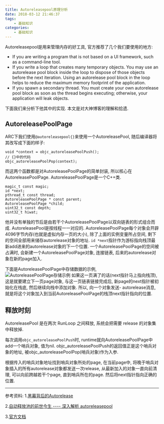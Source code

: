 ```yaml
---
title: Autoreleasepool原理分析
date: 2018-03-12 21:46:37
tags:
    - 基础知识
categories:
    - 基础知识
---
```


Autoreleasepool是用来管理内存的好工具, 官方推荐了几个我们要使用的地方:

* If you are writing a program that is not based on a UI framework, such as a command-line tool.
* If you write a loop that creates many temporary objects. You may use an autorelease pool block inside the loop to dispose of those objects before the next iteration. Using an autorelease pool block in the loop helps to reduce the maximum memory footprint of the application.
* If you spawn a secondary thread. You must create your own autorelease pool block as soon as the thread begins executing; otherwise, your application will leak objects. 

下面我们来分析下他其中的实现. 本文是对大神博客的理解和拾遗. 
## AutoreleasePoolPage
ARC下我们使用`@autoreleasepool{}`来使用一个AutoreleasePool, 随后编译器将其改写成下面的样子: 

```
void *context = objc_autoreleasePoolPush();
// {}中的代码
objc_autoreleasePoolPop(context);
```
而这两个函数都是对AutoreleasePoolPage的简单封装, 所以核心在AutoreleasePoolPage. AutoreleasePoolPage是一个C++类. 

```
magic_t const magic;
id *next;
pthread_t const thread;
AutoreleasePoolPage * const parent;
AutoreleasePoolPage *child;
uint32_t const depth;
uint32_t hiwat;
```
他并没有单独的节后是由若干个AutoreleasePoolPage以双向链表的形式组合而成. AutoreleasePool是按线程一一对应的. AutoreleasePoolPage每个对象会开辟4096字节内存(也就是虚拟内存一页的大小), 除了上面的实例变量所占空间, 剩下的空间全部用来储存autorelease对象的地址. `id *next`指针作为游标指向栈顶最新add进来的autorelease对象的下一个位置. 一个AutoreleasePoolPage的空间被占满时, 会新建一个AutoreleasePoolPage对象, 连接链表, 后来的autorelease对象在新的page加入.

下面是AutoreleasePoolPage中存储数据的示例, 
![AutoreleasePoolPage存储示例](http://ww2.sinaimg.cn/mw690/51530583gw1elj5gvphtqj20dy0cx756.jpg)
如果这一页满了的话(next指针马上指向栈顶), 这是就要建立下一页page对象, 与这一页链表链接完成后, 新page的next指针被初始化在栈底, 然后继续向栈中添加对象.
所以, 向一个对象发送- autorelease消息, 就是将这个对象加入到当前AutoreleasePoolPage的栈顶next指针指向的位置.
## 释放时刻
AutoreleasePool 是在两次 RunLoop 之间释放, 系统会把需要 release 的对象集中释放掉.

每次调用`objc_autoreleasePoolPush`时, runtime就向AutoreleasePoolPage中add一个哨兵对象, 值为nil. objc_autoreleasePoolPush的返回值正是这个哨兵对象的地址, 被objc_autoreleasePoolPop(哨兵对象)作为入参.

根据传入的哨兵对象地址找到哨兵对象所处的page, 在当前page中, 将晚于哨兵对象插入的所有autorelease对象都发送一次release, 从最新加入的对象一直向前清理, 可以向前跨越若干个page, 直到哨兵所在的page. 然后将next指针指向正确的位置.

------
参考资料: 
1.[黑幕背后的Autorelease](https://blog.sunnyxx.com/2014/10/15/behind-autorelease/)

2.[自动释放池的前世今生 ---- 深入解析 autoreleasepool](https://draveness.me/autoreleasepool)

3.[官方文档](https://developer.apple.com/library/content/documentation/Cocoa/Conceptual/MemoryMgmt/Articles/mmAutoreleasePools.html)


